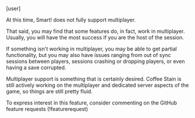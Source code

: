 [user]

At this time, Smart! does not fully support multiplayer.

That said, you may find that some features do, in fact, work in multiplayer. Usually, you will have the most success if you are the host of the session.

If something isn't working in multiplayer, you may be able to get partial functionality, but you may also have issues ranging from out of sync sessions between players, sessions crashing or dropping players, or even having a save corrupted.

Multiplayer support is something that is certainly desired.  Coffee Stain is still actively working on the multiplayer and dedicated server aspects of the game, so things are still pretty fluid.

To express interest in this feature, consider commenting on the GitHub feature requests (!featurerequest)
